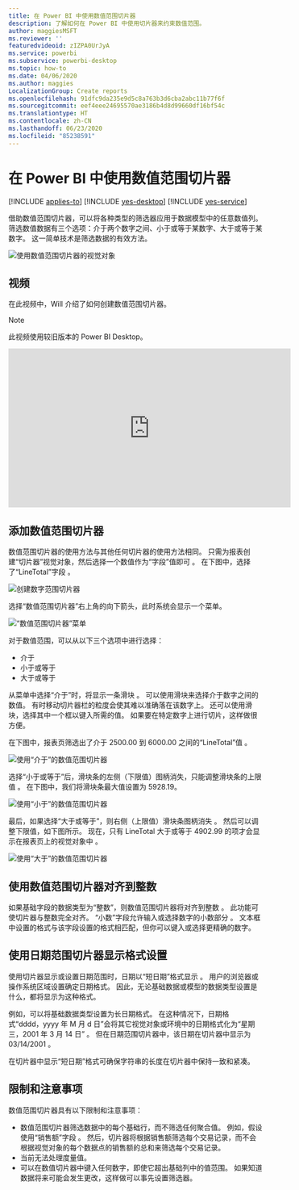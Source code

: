 ```yaml
---
title: 在 Power BI 中使用数值范围切片器
description: 了解如何在 Power BI 中使用切片器来约束数值范围。
author: maggiesMSFT
ms.reviewer: ''
featuredvideoid: zIZPA0UrJyA
ms.service: powerbi
ms.subservice: powerbi-desktop
ms.topic: how-to
ms.date: 04/06/2020
ms.author: maggies
LocalizationGroup: Create reports
ms.openlocfilehash: 91dfc9da235e9d5c8a763b3d6cba2abc11b77f6f
ms.sourcegitcommit: eef4eee24695570ae3186b4d8d99660df16bf54c
ms.translationtype: HT
ms.contentlocale: zh-CN
ms.lasthandoff: 06/23/2020
ms.locfileid: "85238591"
---
```

# <a name="use-the-numeric-range-slicer-in-power-bi"></a>在 Power BI 中使用数值范围切片器

[!INCLUDE [applies-to](../includes/applies-to.md)] [!INCLUDE [yes-desktop](../includes/yes-desktop.md)] [!INCLUDE [yes-service](../includes/yes-service.md)]

借助数值范围切片器，可以将各种类型的筛选器应用于数据模型中的任意数值列。 筛选数值数据有三个选项：介于两个数字之间、小于或等于某数字、大于或等于某数字。 这一简单技术是筛选数据的有效方法。

![使用数值范围切片器的视觉对象](media/desktop-slicer-numeric-range/desktop-slicer-numeric-range-0.png)

## <a name="video"></a>视频

在此视频中，Will 介绍了如何创建数值范围切片器。

> [!NOTE]
> 此视频使用较旧版本的 Power BI Desktop。

<iframe width="560" height="315" src="https://www.youtube.com/embed/zIZPA0UrJyA" frameborder="0" allowfullscreen></iframe> 


## <a name="add-a-numeric-range-slicer"></a>添加数值范围切片器

数值范围切片器的使用方法与其他任何切片器的使用方法相同。 只需为报表创建“切片器”视觉对象，然后选择一个数值作为“字段”值即可   。 在下图中，选择了“LineTotal”字段  。

![创建数字范围切片器](media/desktop-slicer-numeric-range/desktop-slicer-numeric-range-1-create.png)

选择“数值范围切片器”右上角的向下箭头，此时系统会显示一个菜单。

![“数值范围切片器”菜单](media/desktop-slicer-numeric-range/desktop-slicer-numeric-range-2-between.png)

对于数值范围，可以从以下三个选项中进行选择：

* 介于 
* 小于或等于 
* 大于或等于 

从菜单中选择“介于”时，将显示一条滑块  。 可以使用滑块来选择介于数字之间的数值。 有时移动切片器栏的粒度会使其难以准确落在该数字上。 还可以使用滑块，选择其中一个框以键入所需的值。 如果要在特定数字上进行切片，这样做很方便。

在下图中，报表页筛选出了介于 2500.00 到 6000.00 之间的“LineTotal”值  。

![使用“介于”的数值范围切片器](media/desktop-slicer-numeric-range/desktop-slicer-numeric-range-3-between-range.png)

选择“小于或等于”后，滑块条的左侧（下限值）图柄消失，只能调整滑块条的上限值  。 在下图中，我们将滑块条最大值设置为 5928.19。

![使用“小于”的数值范围切片器](media/desktop-slicer-numeric-range/desktop-slicer-numeric-range-4-less-than.png)

最后，如果选择“大于或等于”，则右侧（上限值）滑块条图柄消失  。 然后可以调整下限值，如下图所示。 现在，只有 LineTotal 大于或等于 4902.99 的项才会显示在报表页上的视觉对象中  。

![使用“大于”的数值范围切片器](media/desktop-slicer-numeric-range/desktop-slicer-numeric-range-5-greater-than.png)

## <a name="snap-to-whole-numbers-with-the-numeric-range-slicer"></a>使用数值范围切片器对齐到整数

如果基础字段的数据类型为“整数”，则数值范围切片器将对齐到整数  。 此功能可使切片器与整数完全对齐。 “小数”字段允许输入或选择数字的小数部分  。 文本框中设置的格式与该字段设置的格式相匹配，但你可以键入或选择更精确的数字。

## <a name="display-formatting-with-the-date-range-slicer"></a>使用日期范围切片器显示格式设置

使用切片器显示或设置日期范围时，日期以“短日期”格式显示  。 用户的浏览器或操作系统区域设置确定日期格式。 因此，无论基础数据或模型的数据类型设置是什么，都将显示为这种格式。

例如，可以将基础数据类型设置为长日期格式。 在这种情况下，日期格式“dddd，yyyy 年 M 月 d 日”会将其它视觉对象或环境中的日期格式化为“星期三，2001 年 3 月 14 日”   。 但在日期范围切片器中，该日期在切片器中显示为 03/14/2001  。

在切片器中显示“短日期”格式可确保字符串的长度在切片器中保持一致和紧凑。

## <a name="limitations-and-considerations"></a>限制和注意事项

数值范围切片器具有以下限制和注意事项：

* 数值范围切片器筛选数据中的每个基础行，而不筛选任何聚合值。 例如，假设使用“销售额”字段  。 然后，切片器将根据销售额筛选每个交易记录，而不会根据视觉对象的每个数据点的销售额的总和来筛选每个交易记录。
* 当前无法处理度量值。
* 可以在数值切片器中键入任何数字，即使它超出基础列中的值范围。 如果知道数据将来可能会发生更改，这样做可以事先设置筛选器。
